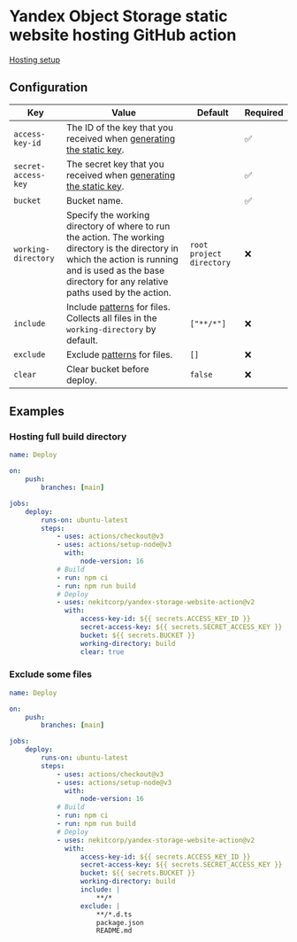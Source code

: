 # Yandex Object Storage static website hosting GitHub action

[Hosting setup](https://cloud.yandex.com/en/docs/storage/operations/hosting/setup)

## Configuration

| Key                 | Value                                                                                                                                                                                                        | Default                  | Required |
| ------------------- | ------------------------------------------------------------------------------------------------------------------------------------------------------------------------------------------------------------ | ------------------------ | -------- |
| `access-key-id`     | The ID of the key that you received when [generating the static key](https://cloud.yandex.com/en/docs/iam/operations/sa/create-access-key).                                                                  |                          | ✅       |
| `secret-access-key` | The secret key that you received when [generating the static key](https://cloud.yandex.com/en/docs/iam/operations/sa/create-access-key).                                                                     |                          | ✅       |
| `bucket`            | Bucket name.                                                                                                                                                                                                 |                          | ✅       |
| `working-directory` | Specify the working directory of where to run the action. The working directory is the directory in which the action is running and is used as the base directory for any relative paths used by the action. | `root project directory` | ❌       |
| `include`           | Include [patterns](https://github.com/isaacs/node-glob#glob-primer) for files. Collects all files in the `working-directory` by default.                                                                     | `["**/*"]`               | ❌       |
| `exclude`           | Exclude [patterns](https://github.com/isaacs/node-glob#glob-primer) for files.                                                                                                                               | `[]`                     | ❌       |
| `clear`             | Clear bucket before deploy.                                                                                                                                                                                  | `false`                  | ❌       |

## Examples

### Hosting full build directory

```yaml
name: Deploy

on:
    push:
        branches: [main]

jobs:
    deploy:
        runs-on: ubuntu-latest
        steps:
            - uses: actions/checkout@v3
            - uses: actions/setup-node@v3
              with:
                  node-version: 16
            # Build
            - run: npm ci
            - run: npm run build
            # Deploy
            - uses: nekitcorp/yandex-storage-website-action@v2
              with:
                  access-key-id: ${{ secrets.ACCESS_KEY_ID }}
                  secret-access-key: ${{ secrets.SECRET_ACCESS_KEY }}
                  bucket: ${{ secrets.BUCKET }}
                  working-directory: build
                  clear: true
```

### Exclude some files

```yaml
name: Deploy

on:
    push:
        branches: [main]

jobs:
    deploy:
        runs-on: ubuntu-latest
        steps:
            - uses: actions/checkout@v3
            - uses: actions/setup-node@v3
              with:
                  node-version: 16
            # Build
            - run: npm ci
            - run: npm run build
            # Deploy
            - uses: nekitcorp/yandex-storage-website-action@v2
              with:
                  access-key-id: ${{ secrets.ACCESS_KEY_ID }}
                  secret-access-key: ${{ secrets.SECRET_ACCESS_KEY }}
                  bucket: ${{ secrets.BUCKET }}
                  working-directory: build
                  include: |
                      **/*
                  exclude: |
                      **/*.d.ts
                      package.json
                      README.md
```
